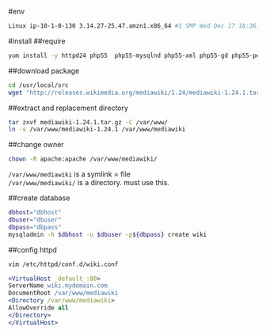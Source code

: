 
#env
```bash
Linux ip-10-1-0-130 3.14.27-25.47.amzn1.x86_64 #1 SMP Wed Dec 17 18:36:15 UTC 2014 x86_64 x86_64 x86_64 GNU/Linux
```

#install
##require 
```bash
yum install -y httpd24 php55  php55-mysqlnd php55-xml php55-gd php55-pecl-apc php55-mbstring php55-pecl-imagick php55-intl git postfix mysql
```

##download package

```bash
cd /usr/local/src
wget "http://releases.wikimedia.org/mediawiki/1.24/mediawiki-1.24.1.tar.gz"
```

##extract and replacement directory

```bash
tar zxvf mediawiki-1.24.1.tar.gz -C /var/www/
ln -s /var/www/mediawiki-1.24.1 /var/www/mediawiki
```

##change owner
```bash
chown -R apache:apache /var/www/mediawiki/
```
`/var/www/mediawiki` is a symlink = file  
`/var/www/mediawiki/` is a directory. must use this.

##create database
```bash
dbhost="dbhost"
dbuser="dbuser"
dbpass="dbpass"
mysqladmin -h $dbhost -u $dbuser -p${dbpass} create wiki
```

##config httpd
```bash
vim /etc/httpd/conf.d/wiki.conf
```
```apache
<VirtualHost _default_:80>
ServerName wiki.mydomain.com
DocumentRoot /var/www/mediawiki
<Directory /var/www/mediawiki>
AllowOverride all
</Directory>
</VirtualHost>
```
